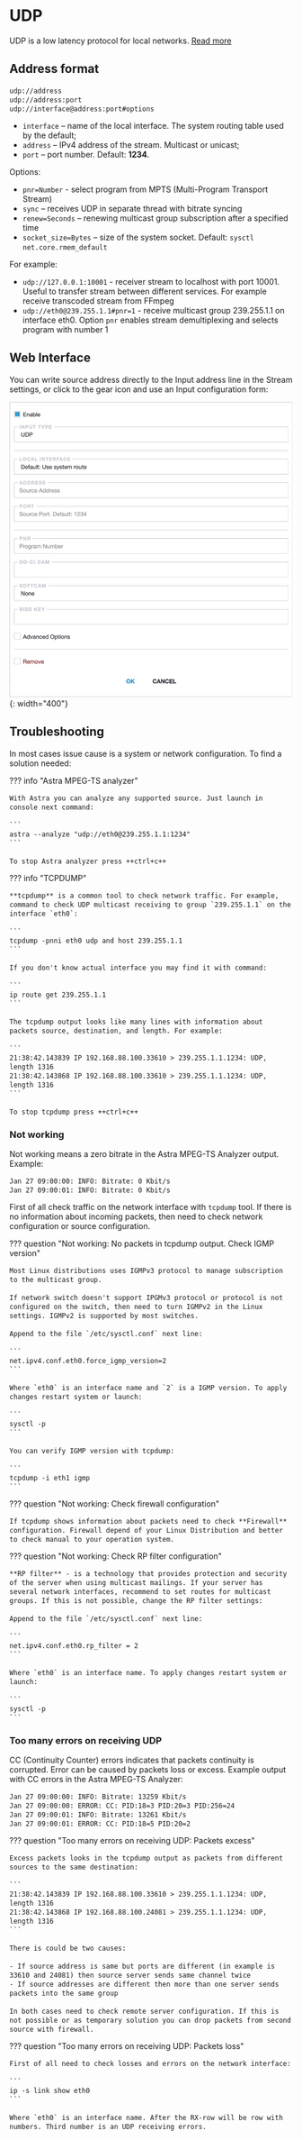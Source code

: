 # UDP

UDP is a low latency protocol for local networks. [Read more](/en/book/protocols/udp/)

## Address format

```
udp://address
udp://address:port
udp://interface@address:port#options
```

- `interface` – name of the local interface. The system routing table used by the default;
- `address` – IPv4 address of the stream. Multicast or unicast;
- `port` – port number. Default: **1234**.

Options:

- `pnr=Number` - select program from MPTS (Multi-Program Transport Stream)
- `sync` – receives UDP in separate thread with bitrate syncing
- `renew=Seconds` – renewing multicast group subscription after a specified time
- `socket_size=Bytes` – size of the system socket. Default: `sysctl net.core.rmem_default`

For example:

- `udp://127.0.0.1:10001` - receiver stream to localhost with port 10001. Useful to transfer stream between different services. For example receive transcoded stream from FFmpeg
- `udp://eth0@239.255.1.1#pnr=1` - receive multicast group 239.255.1.1 on interface eth0. Option `pnr` enables stream demultiplexing and selects program with number 1

## Web Interface

You can write source address directly to the Input address line in the Stream settings, or click to the gear icon and use an Input configuration form:

![UDP Input options](udp.png){: width="400"}

## Troubleshooting

In most cases issue cause is a system or network configuration. To find a solution needed:

??? info "Astra MPEG-TS analyzer"

    With Astra you can analyze any supported source. Just launch in console next command:

    ```
    astra --analyze "udp://eth0@239.255.1.1:1234"
    ```

    To stop Astra analyzer press ++ctrl+c++

??? info "TCPDUMP"

    **tcpdump** is a common tool to check network traffic. For example, command to check UDP multicast receiving to group `239.255.1.1` on the interface `eth0`:

    ```
    tcpdump -pnni eth0 udp and host 239.255.1.1
    ```

    If you don't know actual interface you may find it with command:

    ```
    ip route get 239.255.1.1
    ```

    The tcpdump output looks like many lines with information about packets source, destination, and length. For example:

    ```
    21:38:42.143839 IP 192.168.88.100.33610 > 239.255.1.1.1234: UDP, length 1316
    21:38:42.143868 IP 192.168.88.100.33610 > 239.255.1.1.1234: UDP, length 1316
    ```

    To stop tcpdump press ++ctrl+c++

### Not working

Not working means a zero bitrate in the Astra MPEG-TS Analyzer output. Example:

```
Jan 27 09:00:00: INFO: Bitrate: 0 Kbit/s
Jan 27 09:00:01: INFO: Bitrate: 0 Kbit/s
```

First of all check traffic on the network interface with `tcpdump` tool. If there is no information about incoming packets, then need to check network configuration or source configuration.

??? question "Not working: No packets in tcpdump output. Check IGMP version"

    Most Linux distributions uses IGMPv3 protocol to manage subscription to the multicast group.

    If network switch doesn't support IPGMv3 protocol or protocol is not configured on the switch, then need to turn IGMPv2 in the Linux settings. IGMPv2 is supported by most switches.

    Append to the file `/etc/sysctl.conf` next line:

    ```
    net.ipv4.conf.eth0.force_igmp_version=2
    ```

    Where `eth0` is an interface name and `2` is a IGMP version. To apply changes restart system or launch:

    ```
    sysctl -p
    ```

    You can verify IGMP version with tcpdump:

    ```
    tcpdump -i eth1 igmp
    ```

??? question "Not working: Check firewall configuration"

    If tcpdump shows information about packets need to check **Firewall** configuration. Firewall depend of your Linux Distribution and better to check manual to your operation system.

??? question "Not working: Check RP filter configuration"

    **RP filter** - is a technology that provides protection and security of the server when using multicast mailings. If your server has several network interfaces, recommend to set routes for multicast groups. If this is not possible, change the RP filter settings:

    Append to the file `/etc/sysctl.conf` next line:

    ```
    net.ipv4.conf.eth0.rp_filter = 2
    ```

    Where `eth0` is an interface name. To apply changes restart system or launch:

    ```
    sysctl -p
    ```

### Too many errors on receiving UDP

CC (Continuity Counter) errors indicates that packets continuity is corrupted. Error can be caused by packets loss or excess. Example output with CC errors in the Astra MPEG-TS Analyzer:

```
Jan 27 09:00:00: INFO: Bitrate: 13259 Kbit/s
Jan 27 09:00:00: ERROR: CC: PID:18=3 PID:20=3 PID:256=24
Jan 27 09:00:01: INFO: Bitrate: 13261 Kbit/s
Jan 27 09:00:01: ERROR: CC: PID:18=5 PID:20=2
```

??? question "Too many errors on receiving UDP: Packets excess"

    Excess packets looks in the tcpdump output as packets from different sources to the same destination:

    ```
    21:38:42.143839 IP 192.168.88.100.33610 > 239.255.1.1.1234: UDP, length 1316
    21:38:42.143868 IP 192.168.88.100.24081 > 239.255.1.1.1234: UDP, length 1316
    ```

    There is could be two causes:

    - If source address is same but ports are different (in example is 33610 and 24081) then source server sends same channel twice
    - If source addresses are different then more than one server sends packets into the same group

    In both cases need to check remote server configuration. If this is not possible or as temporary solution you can drop packets from second source with firewall.

??? question "Too many errors on receiving UDP: Packets loss"

    First of all need to check losses and errors on the network interface:

    ```
    ip -s link show eth0
    ```

    Where `eth0` is an interface name. After the RX-row will be row with numbers. Third number is an UDP receiving errors.
